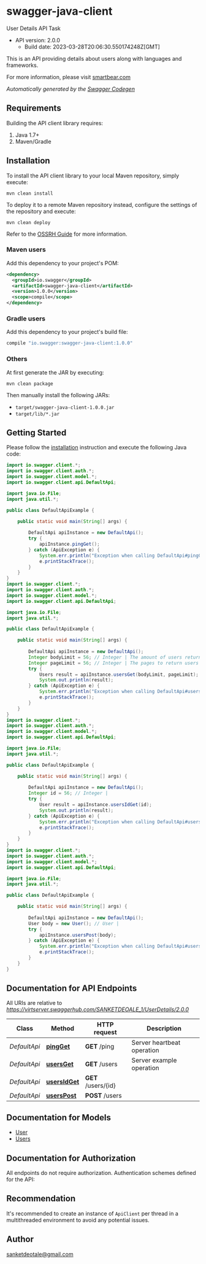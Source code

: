 # swagger-java-client

User Details API Task
- API version: 2.0.0
  - Build date: 2023-03-28T20:06:30.550174248Z[GMT]

This is an API providing details about users along with languages and frameworks.

  For more information, please visit [smartbear.com](smartbear.com)

*Automatically generated by the [Swagger Codegen](https://github.com/swagger-api/swagger-codegen)*


## Requirements

Building the API client library requires:
1. Java 1.7+
2. Maven/Gradle

## Installation

To install the API client library to your local Maven repository, simply execute:

```shell
mvn clean install
```

To deploy it to a remote Maven repository instead, configure the settings of the repository and execute:

```shell
mvn clean deploy
```

Refer to the [OSSRH Guide](http://central.sonatype.org/pages/ossrh-guide.html) for more information.

### Maven users

Add this dependency to your project's POM:

```xml
<dependency>
  <groupId>io.swagger</groupId>
  <artifactId>swagger-java-client</artifactId>
  <version>1.0.0</version>
  <scope>compile</scope>
</dependency>
```

### Gradle users

Add this dependency to your project's build file:

```groovy
compile "io.swagger:swagger-java-client:1.0.0"
```

### Others

At first generate the JAR by executing:

```shell
mvn clean package
```

Then manually install the following JARs:

* `target/swagger-java-client-1.0.0.jar`
* `target/lib/*.jar`

## Getting Started

Please follow the [installation](#installation) instruction and execute the following Java code:

```java
import io.swagger.client.*;
import io.swagger.client.auth.*;
import io.swagger.client.model.*;
import io.swagger.client.api.DefaultApi;

import java.io.File;
import java.util.*;

public class DefaultApiExample {

    public static void main(String[] args) {
        
        DefaultApi apiInstance = new DefaultApi();
        try {
            apiInstance.pingGet();
        } catch (ApiException e) {
            System.err.println("Exception when calling DefaultApi#pingGet");
            e.printStackTrace();
        }
    }
}
import io.swagger.client.*;
import io.swagger.client.auth.*;
import io.swagger.client.model.*;
import io.swagger.client.api.DefaultApi;

import java.io.File;
import java.util.*;

public class DefaultApiExample {

    public static void main(String[] args) {
        
        DefaultApi apiInstance = new DefaultApi();
        Integer bodyLimit = 56; // Integer | The amount of users returned
        Integer pageLimit = 56; // Integer | The pages to return users info
        try {
            Users result = apiInstance.usersGet(bodyLimit, pageLimit);
            System.out.println(result);
        } catch (ApiException e) {
            System.err.println("Exception when calling DefaultApi#usersGet");
            e.printStackTrace();
        }
    }
}
import io.swagger.client.*;
import io.swagger.client.auth.*;
import io.swagger.client.model.*;
import io.swagger.client.api.DefaultApi;

import java.io.File;
import java.util.*;

public class DefaultApiExample {

    public static void main(String[] args) {
        
        DefaultApi apiInstance = new DefaultApi();
        Integer id = 56; // Integer | 
        try {
            User result = apiInstance.usersIdGet(id);
            System.out.println(result);
        } catch (ApiException e) {
            System.err.println("Exception when calling DefaultApi#usersIdGet");
            e.printStackTrace();
        }
    }
}
import io.swagger.client.*;
import io.swagger.client.auth.*;
import io.swagger.client.model.*;
import io.swagger.client.api.DefaultApi;

import java.io.File;
import java.util.*;

public class DefaultApiExample {

    public static void main(String[] args) {
        
        DefaultApi apiInstance = new DefaultApi();
        User body = new User(); // User | 
        try {
            apiInstance.usersPost(body);
        } catch (ApiException e) {
            System.err.println("Exception when calling DefaultApi#usersPost");
            e.printStackTrace();
        }
    }
}
```

## Documentation for API Endpoints

All URIs are relative to *https://virtserver.swaggerhub.com/SANKETDEOALE_1/UserDetails/2.0.0*

Class | Method | HTTP request | Description
------------ | ------------- | ------------- | -------------
*DefaultApi* | [**pingGet**](docs/DefaultApi.md#pingGet) | **GET** /ping | Server heartbeat operation
*DefaultApi* | [**usersGet**](docs/DefaultApi.md#usersGet) | **GET** /users | Server example operation
*DefaultApi* | [**usersIdGet**](docs/DefaultApi.md#usersIdGet) | **GET** /users/{id} | 
*DefaultApi* | [**usersPost**](docs/DefaultApi.md#usersPost) | **POST** /users | 

## Documentation for Models

 - [User](docs/User.md)
 - [Users](docs/Users.md)

## Documentation for Authorization

All endpoints do not require authorization.
Authentication schemes defined for the API:

## Recommendation

It's recommended to create an instance of `ApiClient` per thread in a multithreaded environment to avoid any potential issues.

## Author

sanketdeotale@gmail.com
